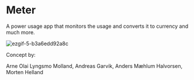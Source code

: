 # Meter

A power usage app that monitors the usage and converts it to currency and much more.

![ezgif-5-b3a6edd92a8c](https://user-images.githubusercontent.com/31239471/55336454-3a867600-549d-11e9-95b5-011b940a6f59.gif)



Concept by:

Arne Olai Lyngsmo Molland, 
Andreas Garvik, 
Anders Mæhlum Halvorsen, 
Morten Helland
